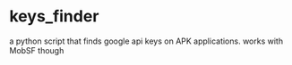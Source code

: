 # keys_finder
a python script that finds google api keys on APK applications. 
works with MobSF though
